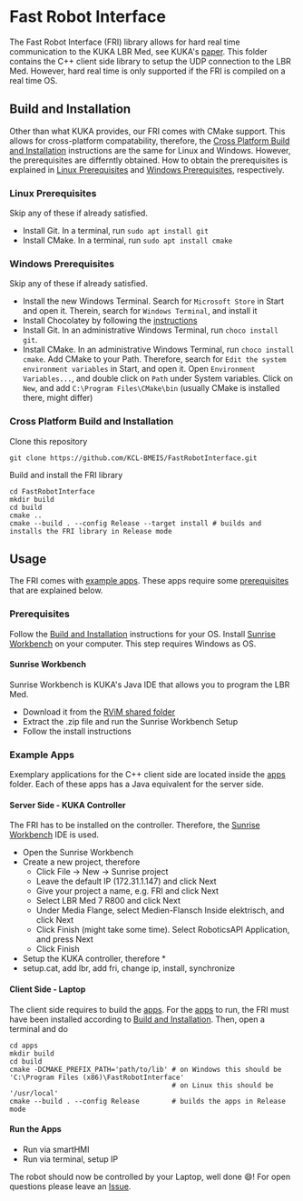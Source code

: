 # Fast Robot Interface
The Fast Robot Interface (FRI) library allows for hard real time communication to the KUKA LBR Med, see KUKA's [paper](http://www.best-of-robotics.org/pages/publications/KUKA_FRI_from_WS_Proceedings_ICRA2010.pdf). This folder contains the C++ client side library to setup the UDP connection to the LBR Med. However, hard real time is only supported if the FRI is compiled on a real time OS.
## Build and Installation
Other than what KUKA provides, our FRI comes with CMake support. This allows for cross-platform compatability, therefore, the [Cross Platform Build and Installation](#cross-platform-build-and-installation) instructions are the same for Linux and Windows. However, the prerequisites are differntly obtained. How to obtain the prerequisites is explained in [Linux Prerequisites](#linux-prerequisites) and [Windows Prerequisites](#windows-prerequisites), respectively.
### Linux Prerequisites
Skip any of these if already satisfied.
* Install Git. In a terminal, run `sudo apt install git`
* Install CMake. In a terminal, run `sudo apt install cmake`
### Windows Prerequisites
Skip any of these if already satisfied.
  * Install the new Windows Terminal. Search for `Microsoft Store` in Start and open it. Therein, search for `Windows Terminal`, and install it
  * Install Chocolatey by following the [instructions](https://chocolatey.org/install)
  * Install Git. In an administrative Windows Terminal, run `choco install git`.
  * Install CMake. In an administrative Windows Terminal, run `choco install cmake`. Add CMake to your Path. Therefore, search for `Edit the system environment variables` in Start, and open it. Open `Environment Variables...`, and double click on `Path` under System variables. Click on `New`, and add `C:\Program Files\CMake\bin` (usually CMake is installed there, might differ)
### Cross Platform Build and Installation
Clone this repository
```shell
git clone https://github.com/KCL-BMEIS/FastRobotInterface.git
```
Build and install the FRI library
```shell
cd FastRobotInterface
mkdir build
cd build
cmake ..
cmake --build . --config Release --target install # builds and installs the FRI library in Release mode
```
## Usage
The FRI comes with [example apps](#example-apps). These apps require some [prerequisites](#prerequisites) that are explained below.
### Prerequisites
Follow the [Build and Installation](#build-and-installation) instructions for your OS. Install [Sunrise Workbench](#sunrise-workbench) on your computer. This step requires Windows as OS.
#### Sunrise Workbench
Sunrise Workbench is KUKA's Java IDE that allows you to program the LBR Med. 
* Download it from the [RViM shared folder](https://emckclac.sharepoint.com/:u:/s/MT-BMEIS-RVIM/ETBf6gp3Ko5EvtJVziR8MZ4BLdeX8ysF13jTVmVreq0iZA?e=XJyagD) 
* Extract the .zip file and run the Sunrise Workbench Setup
* Follow the install instructions
### Example Apps
Exemplary applications for the C++ client side are located inside the [apps](https://github.com/KCL-BMEIS/FastRobotInterface/tree/master/apps) folder. Each of these apps has a Java equivalent for the server side.
#### Server Side - KUKA Controller
The FRI has to be installed on the controller. Therefore, the [Sunrise Workbench](#sunrise-workbench) IDE is used. 
* Open the Sunrise Workbench
* Create a new project, therefore 
  * Click File -> New -> Sunrise project
  * Leave the default IP (172.31.1.147) and click Next
  * Give your project a name, e.g. FRI and click Next
  * Select LBR Med 7 R800 and click Next
  * Under Media Flange, select Medien-Flansch Inside elektrisch, and click Next
  * Click Finish (might take some time). Select RoboticsAPI Application, and press Next
  * Click Finish
* Setup the KUKA controller, therefore
  * 
* setup.cat, add lbr, add fri, change ip, install, synchronize
#### Client Side - Laptop
The client side requires to build the [apps](https://github.com/KCL-BMEIS/FastRobotInterface/tree/master/apps). For the [apps](https://github.com/KCL-BMEIS/FastRobotInterface/tree/master/apps) to run, the FRI must have been installed according to [Build and Installation](#build-and-installation). Then, open a terminal and do
```shell
cd apps
mkdir build
cd build
cmake -DCMAKE_PREFIX_PATH='path/to/lib' # on Windows this should be 'C:\Program Files (x86)\FastRobotInterface'
                                        # on Linux this should be '/usr/local'
cmake --build . --config Release        # builds the apps in Release mode
```
#### Run the Apps
* Run via smartHMI
* Run via terminal, setup IP

The robot should now be controlled by your Laptop, well done 😄! For open questions please leave an [Issue](https://github.com/KCL-BMEIS/FastRobotInterface/issues).
